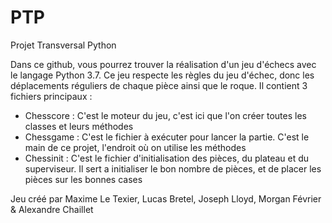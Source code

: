 # PTP
Projet Transversal Python

Dans ce github, vous pourrez trouver la réalisation d'un jeu d'échecs avec le langage Python 3.7. Ce jeu respecte les règles du jeu d'échec, donc les déplacements réguliers de chaque pièce ainsi que le roque. Il contient 3 fichiers principaux :
- Chesscore : C'est le moteur du jeu, c'est ici que l'on créer toutes les classes et leurs méthodes
- Chessgame : C'est le fichier à exécuter pour lancer la partie. C'est le main de ce projet, l'endroit où on utilise les méthodes
- Chessinit : C'est le fichier d'initialisation des pièces, du plateau et du superviseur. Il sert a initialiser le bon nombre de pièces, et de placer les pièces sur les bonnes cases

Jeu créé par Maxime Le Texier, Lucas Bretel, Joseph Lloyd, Morgan Février & Alexandre Chaillet
